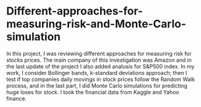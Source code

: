 # Different-approaches-for-measuring-risk-and-Monte-Carlo-simulation
In this project, I was reviewing different approaches for measuring risk for stocks prices. The main company of this investigation was  Amazon and in the last update of the project I also added analusis for S&P500 index. In my work, I consider Bollinger bands, k-standard deviations approach; then I test if top companies daily movings in stock prices follow the Random Walk process, and in the last part, I did Monte Carlo simulations for predicting huge loses for stock. I took the financial data from Kaggle and Yahoo finance.


